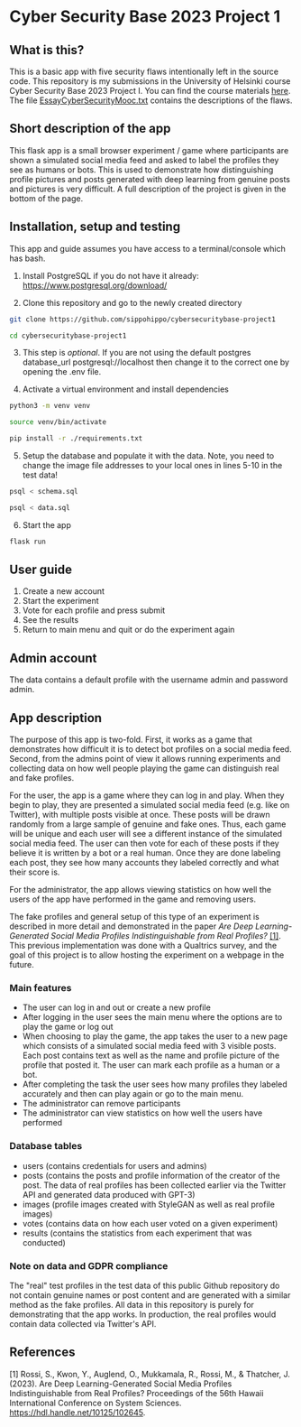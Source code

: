 # Cyber Security Base 2023 Project 1

## What is this?

This is a basic app with five security flaws intentionally left in the source code. This repository is my submissions in the University of Helsinki course Cyber Security Base 2023 Project I. You can find the course materials [here](https://cybersecuritybase.mooc.fi/module-3.1). The file [EssayCyberSecurityMooc.txt](https://github.com/sippohippo/cybersecuritybase-project1/blob/main/EssayCyberSecurityMooc.txt) contains the descriptions of the flaws.


## Short description of the app

This flask app is a small browser experiment / game where participants are shown a simulated social media feed and asked to label the profiles they see as humans or bots. This is used to demonstrate how distinguishing profile pictures and posts generated with deep learning from genuine posts and pictures is very difficult. A full description of the project is given in the bottom of the page.


## Installation, setup and testing

This app and guide assumes you have access to a terminal/console which has bash. 

1. Install PostgreSQL if you do not have it already: https://www.postgresql.org/download/

2. Clone this repository and go to the newly created directory

```bash
git clone https://github.com/sippohippo/cybersecuritybase-project1
```

```bash
cd cybersecuritybase-project1
```

3. This step is *optional*. If you are not using the default postgres database_url postgresql://localhost then change it to the correct one by opening the .env file.

4. Activate a virtual environment and install dependencies

```bash
python3 -m venv venv
```
```bash
source venv/bin/activate
```
```bash
pip install -r ./requirements.txt
```

5. Setup the database and populate it with the data. Note, you need to change the image file addresses to your local ones in lines 5-10 in the test data! 

```bash
psql < schema.sql
```
```bash
psql < data.sql
```

6. Start the app

```bash
flask run
```


## User guide

1. Create a new account
2. Start the experiment
3. Vote for each profile and press submit
4. See the results
5. Return to main menu and quit or do the experiment again

## Admin account

The data contains a default profile with the username admin and password admin. 

## App description

The purpose of this app is two-fold. First, it works as a game that demonstrates how difficult it is to detect bot profiles on a social media feed. Second, from the admins point of view it allows running experiments and collecting data on how well people playing the game can distinguish real and fake profiles. 

For the user, the app is a game where they can log in and play. When they begin to play, they are presented a simulated social media feed (e.g. like on Twitter), with multiple posts visible at once. These posts will be drawn randomly from a large sample of genuine and fake ones. Thus, each game will be unique and each user will see a different instance of the simulated social media feed. The user can then vote for each of these posts if they believe it is written by a bot or a real human. Once they are done labeling each post, they see how many accounts they labeled correctly and what their score is.

For the administrator, the app allows viewing statistics on how well the users of the app have performed in the game and removing users. 

The fake profiles and general setup of this type of an experiment is described in more detail and demonstrated in the paper *Are Deep Learning-Generated Social Media Profiles Indistinguishable from Real Profiles?* [[1]](#1). This previous implementation was done with a Qualtrics survey, and the goal of this project is to allow hosting the experiment on a webpage in the future.

### Main features

* The user can log in and out or create a new profile 
* After logging in the user sees the main menu where the options are to play the game or log out
* When choosing to play the game, the app takes the user to a new page which consists of a simulated social media feed with 3 visible posts. Each post contains text as well as the name and profile picture of the profile that posted it. The user can mark each profile as a human or a bot. 
* After completing the task the user sees how many profiles they labeled accurately and then can play again or go to the main menu.
* The administrator can remove participants
* The administrator can view statistics on how well the users have performed

### Database tables

* users (contains credentials for users and admins)
* posts (contains the posts and profile information of the creator of the post. The data of real profiles has been collected earlier via the Twitter API and generated data produced with GPT-3)
* images (profile images created with StyleGAN as well as real profile images)
* votes (contains data on how each user voted on a given experiment)
* results (contains the statistics from each experiment that was conducted)


### Note on data and GDPR compliance

The "real" test profiles in the test data of this public Github repository do not contain genuine names or post content and are generated with a similar method as the fake profiles. All data in this repository is purely for demonstrating that the app works. In production, the real profiles would contain data collected via Twitter's API. 


## References
<a id="1">[1]</a> 
Rossi, S., Kwon, Y., Auglend, O., Mukkamala, R., Rossi, M., & Thatcher, J. (2023). 
Are Deep Learning-Generated Social Media Profiles Indistinguishable from Real Profiles?
Proceedings of the 56th Hawaii International Conference on System Sciences. https://hdl.handle.net/10125/102645.
